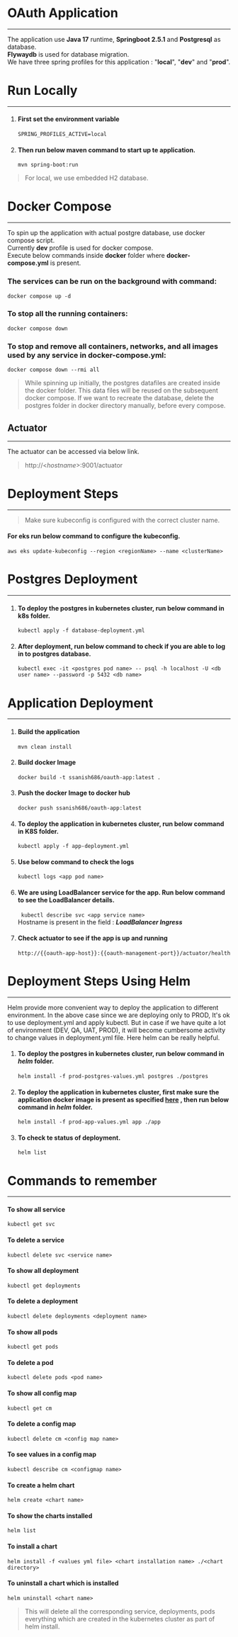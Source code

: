 # OAuth Application
***

The application use **Java 17** runtime, **Springboot 2.5.1** and **Postgresql** as database.  
**Flywaydb** is used for database migration.  
We have three spring profiles for this application : "**local**", "**dev**" and "**prod**".  

# Run Locally
***

1. #### First set the environment variable  
    `SPRING_PROFILES_ACTIVE=local` 

2. #### Then run below maven command to start up te application.  

    `mvn spring-boot:run`  

>For local, we use embedded H2 database.

# Docker Compose
***
To spin up the application with actual postgre database, use docker compose script.  
Currently **dev** profile is used for docker compose.  
Execute below commands inside **docker** folder where **docker-compose.yml** is present.

### The services can be run on the background with command:
`docker compose up -d`

### To stop all the running containers:
`docker compose down`

### To stop and remove all containers, networks, and all images used by any service in docker-compose.yml:
`docker compose down --rmi all`

> While spinning up initially, the postgres datafiles are created inside the docker folder. This data files will be reused on the subsequent docker compose. If we want to recreate the database, delete the postgres folder in docker directory manually, before every compose.

## Actuator 
***
The actuator can be accessed via below link.  

> http://<*hostname*>:9001/actuator
 
# Deployment Steps
***

> Make sure kubeconfig is configured with the correct cluster name.  

#### For eks run below command to configure the kubeconfig.  
`aws eks update-kubeconfig --region <regionName> --name <clusterName>`

# Postgres Deployment
***

1. #### To deploy the postgres in kubernetes cluster, run below command in **k8s** folder.  

   `kubectl apply -f database-deployment.yml`

2. #### After deployment, run below command to check if you are able to log in to postgres database.  

   `kubectl exec -it <postgres pod name> -- psql -h localhost -U <db user name> --password -p 5432 <db name>`

# Application Deployment
***
1. #### Build the application 
   `mvn clean install`

2. #### Build docker Image  
   `docker build -t ssanish686/oauth-app:latest .`  

3. #### Push the docker Image to docker hub 
   `docker push ssanish686/oauth-app:latest`

4. #### To deploy the application in kubernetes cluster, run below command in **K8S** folder.

   `kubectl apply -f app-deployment.yml`

5. #### Use below command to check the logs 
   `kubectl logs <app pod name>`

6. #### We are using LoadBalancer service for the app. Run below command to see the LoadBalancer details.
   ` kubectl describe svc <app service name>`  
     Hostname is present in the field : ***LoadBalancer Ingress***

7. #### Check actuator to see if the app is up and running
   `http://{{oauth-app-host}}:{{oauth-management-port}}/actuator/health`

# Deployment Steps Using Helm
***

Helm provide more convenient way to deploy the application to different environment. 
In the above case since we are deploying only to PROD, It's ok to use deployment.yml and apply kubectl. 
But in case if we have quite a lot of environment (DEV, QA, UAT, PROD), it will become cumbersome activity to change 
values in deployment.yml file. Here helm can be really helpful.

1. #### To deploy the postgres in kubernetes cluster, run below command in ***helm*** folder.
   `helm install -f prod-postgres-values.yml postgres ./postgres`

2. #### To deploy the application in kubernetes cluster, first make sure the application docker image is present as specified [here](#application_deployment) , then run below command in ***helm*** folder.
   `helm install -f prod-app-values.yml app ./app`

3. #### To check te status of deployment.
   `helm list`

# Commands to remember
***

#### To show all service

`kubectl get svc`

#### To delete a service

`kubectl delete svc <service name>`

#### To show all deployment

`kubectl get deployments`

#### To delete a deployment

`kubectl delete deployments <deployment name>`

#### To show all pods

`kubectl get pods`

#### To delete a pod

`kubectl delete pods <pod name>`

#### To show all config map

`kubectl get cm`

#### To delete a config map

`kubectl delete cm <config map name>`

#### To see values in a config map

`kubectl describe cm <configmap name>`

#### To create a helm chart
`helm create <chart name>`

#### To show the charts installed
`helm list`

#### To install a chart

`helm install -f <values yml file> <chart installation name> ./<chart directory>`

#### To uninstall a chart which is installed
`helm uninstall <chart name>`
> This will delete all the corresponding service, deployments, pods everything which are created in the kubernetes cluster as part of helm install.